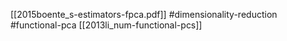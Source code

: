 [[2015boente_s-estimators-fpca.pdf]]
#dimensionality-reduction #functional-pca
[[2013li_num-functional-pcs]]


